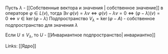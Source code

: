 Пусть $\lambda$ - [[Собственные вектора и значения | собственное значение]] в операторе $\varphi \in L(v)$, тогда $\exists v$ $\varphi(v) = \lambda v \iff \varphi(v) - \lambda v = 0 \iff (\varphi - \lambda)(v) = 0 \iff v \in \ker (\varphi - \lambda)$ 
Подпространство $V_\lambda = \ker (\varphi - A)$ - собственное подпространство для значения $\lambda$ 

Если $U \leq V_\lambda$, то $U$ - [[Инвариантное подпространство| инвариантно]]

Links:
[[Ядро]]